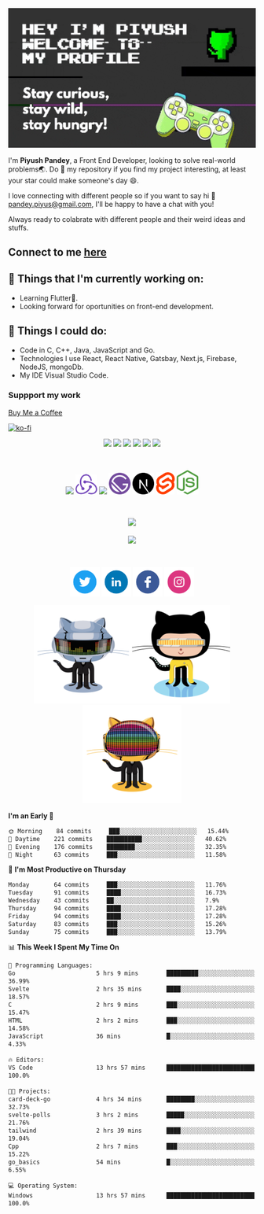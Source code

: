 <img src="piyush-final.gif" width="1000px">

I'm **Piyush Pandey**, a Front End Developer, looking to solve real-world problems🌏. Do 🌟 my repository if you find my project interesting, at least your star could make someone's day 😄.

I love connecting with different people so if you want to say hi 💬 pandey.piyus@gmail.com, I'll be happy to have a chat with you!

Always ready to colabrate with different people and their weird ideas and stuffs.

## Connect to me [here](https://linktr.ee/zephyrus21)

## 💼 Things that I'm currently working on:

-   Learning Flutter📲.
-   Looking forward for oportunities on front-end development.

## 🔭 Things I could do:

-   Code in C, C++, Java, JavaScript and Go.
-   Technologies I use React, React Native, Gatsbay, Next.js, Firebase, NodeJS, mongoDb.
-   My IDE Visual Studio Code.

### Suppport my work 
[Buy Me a Coffee](https://www.buymeacoffee.com/zephyrus21)

[![ko-fi](https://ko-fi.com/img/githubbutton_sm.svg)](https://ko-fi.com/Y8Y63ONS5)


<p align="center">
  <img src="https://img.icons8.com/color/48/000000/c-programming.png"/>
  <img src="https://img.icons8.com/color/48/000000/c-plus-plus-logo.png"/>
  <img src="https://img.icons8.com/color/48/000000/java-coffee-cup-logo.png"/>
  <img src="https://img.icons8.com/color/48/000000/golang.png"/>
  <img src="https://img.icons8.com/color/48/000000/javascript.png"/>
  <img src="https://img.icons8.com/color/48/000000/typescript.png"/>
</p>
<br/>
<p align="center">
  <img src="https://img.icons8.com/color/48/000000/react-native.png"/>
  <img src="redux-seeklogo.com.svg" width="44px"/>
  <img src="https://img.icons8.com/color/48/000000/graphql.png"/>
  <img src="gatsby-seeklogo.com.svg" width="44px"/>
  <img src="next-js-seeklogo.com.svg" width="44px"/>
  <img src="svelte-logo.png" width="38px"/>
  <img src="nodejs-seeklogo.com.svg" width="44px"/>
<!--   <img src="https://img.icons8.com/color/48/000000/mongodb.png"/> -->
<!--   <img src="https://img.icons8.com/color/48/000000/firebase.png"/> -->
</p>
<br/>
<p align="center">
  <!-- <img src="https://github-readme-stats.vercel.app/api?username=zephyrus21&show_icons=true&theme=radical&title_color=8E2DE2&text_color=fff&icon_color=8E2DE2" alt="piyush-stats" /> -->

<img src="https://github-readme-streak-stats.herokuapp.com/?user=zephyrus21&theme=midnight-purple"/>
<br />
<br/>
<img src="https://github-readme-stats.vercel.app/api/top-langs/?username=zephyrus21&show_icons=true&theme=midnight-purple&title_color=8E2DE2&text_color=fff&icon_color=8E2DE2&layout=compact"/>
<br/>
<!-- <img src="https://activity-graph.herokuapp.com/graph?username=zephyrus21"/> -->
</p>


<p align="center">

<br/>
<p align="center">
<a href="https://twitter.com/zephyrusp21"><img src="https://github.com/aritraroy/social-icons/blob/master/twitter-icon.png?raw=true" width="60"></a>
<a href="https://www.linkedin.com/in/zephyrus21/"><img src="https://github.com/aritraroy/social-icons/blob/master/linkedin-icon.png?raw=true" width="60"></a>
<a href="https://www.facebook.com/zephyrus21/"><img src="https://github.com/aritraroy/social-icons/blob/master/facebook-icon.png?raw=true" width="60"></a>
<a href="https://www.instagram.com/zephyrus.io/"><img src="https://github.com/aritraroy/social-icons/blob/master/instagram-icon.png?raw=true" width="60"></a>
</p>

<p align="center"><img src="gh-1.gif" width="200px"><img src="gh-4.png" width="200px"><img src="gh-2.gif" width="200px">
</p>

<!--START_SECTION:waka-->
**I'm an Early 🐤** 

```text
🌞 Morning    84 commits     ███░░░░░░░░░░░░░░░░░░░░░░   15.44% 
🌆 Daytime    221 commits    ██████████░░░░░░░░░░░░░░░   40.62% 
🌃 Evening    176 commits    ████████░░░░░░░░░░░░░░░░░   32.35% 
🌙 Night      63 commits     ███░░░░░░░░░░░░░░░░░░░░░░   11.58%

```
📅 **I'm Most Productive on Thursday** 

```text
Monday       64 commits     ███░░░░░░░░░░░░░░░░░░░░░░   11.76% 
Tuesday      91 commits     ████░░░░░░░░░░░░░░░░░░░░░   16.73% 
Wednesday    43 commits     ██░░░░░░░░░░░░░░░░░░░░░░░   7.9% 
Thursday     94 commits     ████░░░░░░░░░░░░░░░░░░░░░   17.28% 
Friday       94 commits     ████░░░░░░░░░░░░░░░░░░░░░   17.28% 
Saturday     83 commits     ███░░░░░░░░░░░░░░░░░░░░░░   15.26% 
Sunday       75 commits     ███░░░░░░░░░░░░░░░░░░░░░░   13.79%

```


📊 **This Week I Spent My Time On** 

```text
💬 Programming Languages: 
Go                       5 hrs 9 mins        █████████░░░░░░░░░░░░░░░░   36.99% 
Svelte                   2 hrs 35 mins       ████░░░░░░░░░░░░░░░░░░░░░   18.57% 
C                        2 hrs 9 mins        ███░░░░░░░░░░░░░░░░░░░░░░   15.47% 
HTML                     2 hrs 2 mins        ███░░░░░░░░░░░░░░░░░░░░░░   14.58% 
JavaScript               36 mins             █░░░░░░░░░░░░░░░░░░░░░░░░   4.33%

🔥 Editors: 
VS Code                  13 hrs 57 mins      █████████████████████████   100.0%

🐱‍💻 Projects: 
card-deck-go             4 hrs 34 mins       ████████░░░░░░░░░░░░░░░░░   32.73% 
svelte-polls             3 hrs 2 mins        █████░░░░░░░░░░░░░░░░░░░░   21.76% 
tailwind                 2 hrs 39 mins       ████░░░░░░░░░░░░░░░░░░░░░   19.04% 
Cpp                      2 hrs 7 mins        ███░░░░░░░░░░░░░░░░░░░░░░   15.22% 
go_basics                54 mins             █░░░░░░░░░░░░░░░░░░░░░░░░   6.55%

💻 Operating System: 
Windows                  13 hrs 57 mins      █████████████████████████   100.0%

```


<!--END_SECTION:waka-->
